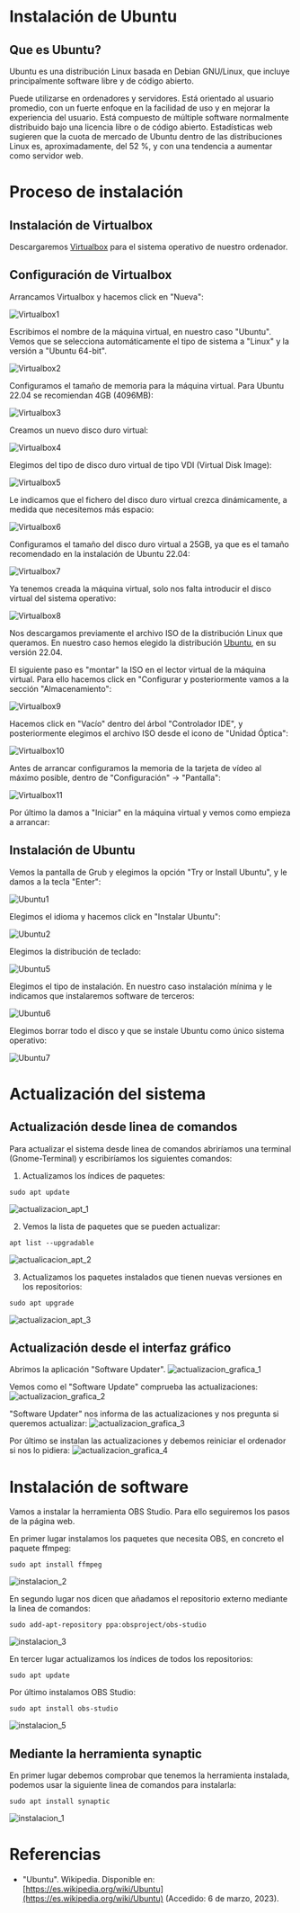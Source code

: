 # Instalación de Ubuntu

## Que es Ubuntu?

Ubuntu es una distribución Linux basada en Debian GNU/Linux, que incluye principalmente software libre y de código abierto.

Puede utilizarse en ordenadores y servidores. Está orientado al usuario promedio, con un fuerte enfoque en la facilidad de uso y en mejorar la experiencia del usuario. Está compuesto de múltiple software normalmente distribuido bajo una licencia libre o de código abierto. Estadísticas web sugieren que la cuota de mercado de Ubuntu dentro de las distribuciones Linux es, aproximadamente, del 52 %, y con una tendencia a aumentar como servidor web. 

# Proceso de instalación

## Instalación de Virtualbox

Descargaremos [Virtualbox](https://www.virtualbox.org/) para el sistema operativo de nuestro ordenador.

## Configuración de Virtualbox

Arrancamos Virtualbox y hacemos click en "Nueva":

![Virtualbox1](./virtualbox1.png)

Escribimos el nombre de la máquina virtual, en nuestro caso "Ubuntu". Vemos que se selecciona automáticamente el tipo de sistema a "Linux" y la versión a "Ubuntu 64-bit".

![Virtualbox2](./virtualbox2.png)

Configuramos el tamaño de memoria para la máquina virtual. Para Ubuntu 22.04 se recomiendan 4GB (4096MB):

![Virtualbox3](./virtualbox3.png)

Creamos un nuevo disco duro virtual:

![Virtualbox4](./virtualbox4.png)

Elegimos del tipo de disco duro virtual de tipo VDI (Virtual Disk Image):

![Virtualbox5](./virtualbox5.png)

Le indicamos que el fichero del disco duro virtual crezca dinámicamente, a medida que necesitemos más espacio:

![Virtualbox6](./virtualbox6.png)

Configuramos el tamaño del disco duro virtual a 25GB, ya que es el tamaño recomendado en la instalación de Ubuntu 22.04:

![Virtualbox7](./virtualbox7.png)

Ya tenemos creada la máquina virtual, solo nos falta introducir el disco virtual del sistema operativo:

![Virtualbox8](./virtualbox8.png)

Nos descargamos previamente el archivo ISO de la distribución Linux que queramos. En nuestro caso hemos elegido la distribución [Ubuntu](https://ubuntu.com/), en su versión 22.04.

El siguiente paso es "montar" la ISO en el lector virtual de la máquina virtual. Para ello hacemos click en "Configurar y posteriormente vamos a la sección "Almacenamiento":

![Virtualbox9](./virtualbox9.png)

Hacemos click en "Vacío" dentro del árbol "Controlador IDE", y posteriormente elegimos el archivo ISO desde el icono de "Unidad Óptica":

![Virtualbox10](./virtualbox10.png)

Antes de arrancar configuramos la memoria de la tarjeta de vídeo al máximo posible, dentro de "Configuración" -> "Pantalla":

![Virtualbox11](./virtualbox11.png)

Por último la damos a "Iniciar" en la máquina virtual y vemos como empieza a arrancar:

## Instalación de Ubuntu

Vemos la pantalla de Grub y elegimos la opción "Try or Install Ubuntu", y le damos a la tecla "Enter":

![Ubuntu1](./ubuntu1.png)

Elegimos el idioma y hacemos click en "Instalar Ubuntu":

![Ubuntu2](./ubuntu2.png)

Elegimos la distribución de teclado:

![Ubuntu5](./ubuntu5.png)

Elegimos el tipo de instalación. En nuestro caso instalación mínima y le indicamos que instalaremos software de terceros:

![Ubuntu6](./ubuntu6.png)

Elegimos borrar todo el disco y que se instale Ubuntu como único sistema operativo:

![Ubuntu7](./ubuntu7.png)

# Actualización del sistema

## Actualización desde linea de comandos

Para actualizar el sistema desde linea de comandos abriríamos una terminal (Gnome-Terminal) y escribiríamos los siguientes comandos:

1. Actualizamos los índices de paquetes:

```
sudo apt update
```
![actualizacion_apt_1](https://user-images.githubusercontent.com/79692984/227209399-d76be58f-114d-4a69-8514-dddad1ccc610.png)


2. Vemos la lista de paquetes que se pueden actualizar:

```
apt list --upgradable
```
![actualicacion_apt_2](https://user-images.githubusercontent.com/79692984/227209547-aa9977dc-1b85-4924-b523-cef8275dac3a.png)

3. Actualizamos los paquetes instalados que tienen nuevas versiones en los repositorios:

```
sudo apt upgrade
```
![actualizacion_apt_3](https://user-images.githubusercontent.com/79692984/227209611-d4232a4e-9984-4bd5-b543-6596b4161eaf.png)



## Actualización desde el interfaz gráfico

Abrimos la aplicación "Software Updater".
![actualizacion_grafica_1](https://user-images.githubusercontent.com/79692984/227210929-21e55aca-f4b7-491a-87a6-4d67747e4260.png)

Vemos como el "Software Update" comprueba las actualizaciones:
![actualizacion_grafica_2](https://user-images.githubusercontent.com/79692984/227211023-afe0cfca-a6a8-4d13-846c-a411d969dc04.png)

"Software Updater" nos informa de las actualizaciones y nos pregunta si queremos actualizar:
![actualizacion_grafica_3](https://user-images.githubusercontent.com/79692984/227211154-05b188f8-782a-442f-979f-ed29b7be1c67.png)

Por último se instalan las actualizaciones y debemos reiniciar el ordenador si nos lo pidiera:
![actualizacion_grafica_4](https://user-images.githubusercontent.com/79692984/227211547-4609352e-5c34-489b-82c0-73686b8917a1.png)


# Instalación de software

Vamos a instalar la herramienta OBS Studio. Para ello seguiremos los pasos de la página web.

En primer lugar instalamos los paquetes que necesita OBS, en concreto el paquete ffmpeg:

```
sudo apt install ffmpeg
```
![instalacion_2](https://user-images.githubusercontent.com/79692984/227881888-fb3eaf08-9772-45e4-8a8e-37e69e6fd838.png)


En segundo lugar nos dicen que añadamos el repositorio externo mediante la linea de comandos:

```
sudo add-apt-repository ppa:obsproject/obs-studio
```
![instalacion_3](https://user-images.githubusercontent.com/79692984/227883116-162e6062-9808-4f43-bcb0-f1ae4891d056.png)

En tercer lugar actualizamos los índices de todos los repositorios:

```
sudo apt update
```

Por último instalamos OBS Studio:

```
sudo apt install obs-studio
```
![instalacion_5](https://user-images.githubusercontent.com/79692984/227884996-e4bc0ab4-ad92-4bf7-a735-862212d387a2.png)





## Mediante la herramienta synaptic

En primer lugar debemos comprobar que tenemos la herramienta instalada, podemos usar la siguiente linea de comandos para instalarla:

```
sudo apt install synaptic
```
![instalacion_1](https://user-images.githubusercontent.com/79692984/227879851-ebc011ea-b606-45ca-b3a8-6cc9196a50cc.png)

##




# Referencias

- "Ubuntu". Wikipedia. Disponible en: [https://es.wikipedia.org/wiki/Ubuntu](https://es.wikipedia.org/wiki/Ubuntu)  (Accedido: 6 de marzo, 2023).
